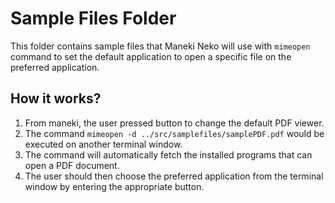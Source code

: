 
# Sample Files Folder

This folder contains sample files that Maneki Neko will use with `mimeopen` command to set the default application to open a specific file on the preferred application.

## How it works?

1. From maneki, the user pressed button to change the default PDF viewer.
2. The command `mimeopen -d ../src/samplefiles/samplePDF.pdf` would be executed on another terminal window.
3. The command will automatically fetch the installed programs that can open a PDF document.
4. The user should then choose the preferred application from the terminal window by entering the appropriate button.
